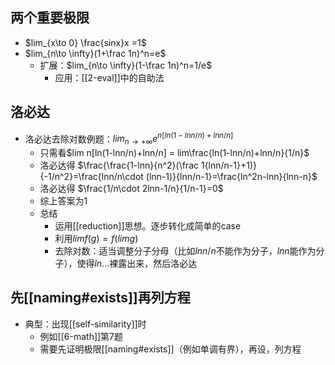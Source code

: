 ## 两个重要极限
- $lim_{x\to 0} \frac{sinx}x =1$
- $lim_{n\to \infty}(1+\frac 1n)^n=e$
  - 扩展：$lim_{n\to \infty}(1-\frac 1n)^n=1/e$
    - 应用：[[2-eval]]中的自助法
## 洛必达
- 洛必达去除对数例题：$lim_{n\to +\infty}e^{n[ln(1-lnn/n)+lnn/n]}$
  - 只需看$lim n[ln(1-lnn/n)+lnn/n] = lim\frac{ln(1-lnn/n)+lnn/n}{1/n}$
  - 洛必达得
$\frac{\frac{1-lnn}{n^2}(\frac 1{lnn/n-1}+1)}{-1/n^2}=\frac{lnn/n\cdot (lnn-1)}{lnn/n-1}=\frac{ln^2n-lnn}{lnn-n}$
  - 洛必达得
$\frac{1/n\cdot 2lnn-1/n}{1/n-1}=0$
  - 综上答案为1
  - 总结
    - 运用[[reduction]]思想。逐步转化成简单的case
    - 利用$limf(g)=f(limg)$
    - 去除对数：适当调整分子分母（比如$lnn/n$不能作为分子，$lnn$能作为分子），使得$ln...$裸露出来，然后洛必达
## 先[[naming#exists]]再列方程
- 典型：出现[[self-similarity]]时
  - 例如[[6-math]]第7题
  - 需要先证明极限[[naming#exists]]（例如单调有界），再设，列方程
